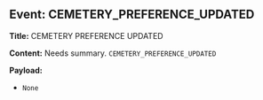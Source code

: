 ## Event: CEMETERY_PREFERENCE_UPDATED

**Title:** CEMETERY PREFERENCE UPDATED

**Content:**
Needs summary.
`CEMETERY_PREFERENCE_UPDATED`

**Payload:**
- `None`